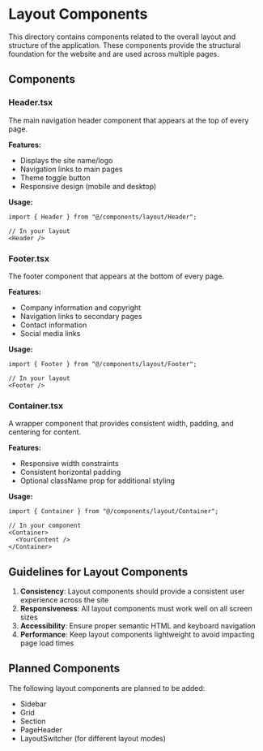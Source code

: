 # Layout Components

This directory contains components related to the overall layout and structure of the application. These components provide the structural foundation for the website and are used across multiple pages.

## Components

### Header.tsx
The main navigation header component that appears at the top of every page.

**Features:**
- Displays the site name/logo
- Navigation links to main pages
- Theme toggle button
- Responsive design (mobile and desktop)

**Usage:**
```tsx
import { Header } from "@/components/layout/Header";

// In your layout
<Header />
```

### Footer.tsx
The footer component that appears at the bottom of every page.

**Features:**
- Company information and copyright
- Navigation links to secondary pages
- Contact information
- Social media links

**Usage:**
```tsx
import { Footer } from "@/components/layout/Footer";

// In your layout
<Footer />
```

### Container.tsx
A wrapper component that provides consistent width, padding, and centering for content.

**Features:**
- Responsive width constraints
- Consistent horizontal padding
- Optional className prop for additional styling

**Usage:**
```tsx
import { Container } from "@/components/layout/Container";

// In your component
<Container>
  <YourContent />
</Container>
```

## Guidelines for Layout Components

1. **Consistency**: Layout components should provide a consistent user experience across the site
2. **Responsiveness**: All layout components must work well on all screen sizes
3. **Accessibility**: Ensure proper semantic HTML and keyboard navigation
4. **Performance**: Keep layout components lightweight to avoid impacting page load times

## Planned Components

The following layout components are planned to be added:
- Sidebar
- Grid
- Section
- PageHeader
- LayoutSwitcher (for different layout modes)